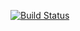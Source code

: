 [![Build Status](https://travis-ci.org/JohnL3/ecommerce.svg?branch=master)](https://travis-ci.org/JohnL3/ecommerce)


